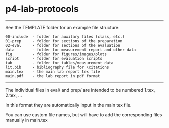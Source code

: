 # p4-lab-protocols

---

See the TEMPLATE folder for an example file structure:

    00-include  - folder for auxilary files (class, etc.)
    01-prep     - folder for sections of the preparation
    02-eval     - folder for sections of the evaluation
    data        - folder for measurement report and other data
    fig         - folder for figures/images/plots
    script      - folder for evaluation scripts
    tab         - folder for tables/measurement data
    lit.bib     - bibliography file for \citations
    main.tex    - the main lab report tex file
    main.pdf    - the lab report in pdf format
    
---

The individual files in eval/ and prep/ are intended to be numbered 1.tex, 2.tex, ...

In this format they are automatically input in the main tex file. 

You can use custom file names, but will have to add the corresponding files manually in main.tex
